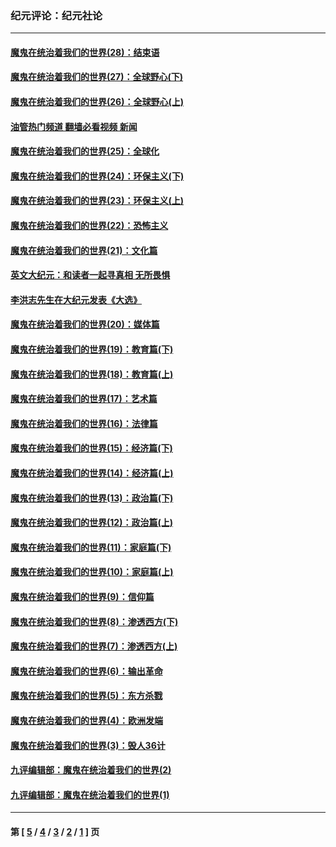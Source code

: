 ### 纪元评论：纪元社论
---
#### [魔鬼在统治着我们的世界(28)：结束语](../../pages/nsc422/n10936246.md?11120330) 
#### [魔鬼在统治着我们的世界(27)：全球野心(下)](../../pages/nsc422/n10928319.md?11120330) 
#### [魔鬼在统治着我们的世界(26)：全球野心(上)](../../pages/nsc422/n10900318.md?11120330) 
#### [油管热门频道 翻墙必看视频 新闻](ok?11120330)
#### [魔鬼在统治着我们的世界(25)：全球化](../../pages/nsc422/n10788205.md?11120330) 
#### [魔鬼在统治着我们的世界(24)：环保主义(下)](../../pages/nsc422/n10695307.md?11120330) 
#### [魔鬼在统治着我们的世界(23)：环保主义(上)](../../pages/nsc422/n10688613.md?11120330) 
#### [魔鬼在统治着我们的世界(22)：恐怖主义](../../pages/nsc422/n10614727.md?11120330) 
#### [魔鬼在统治着我们的世界(21)：文化篇](../../pages/nsc422/n10597706.md?11120330) 
#### [英文大纪元：和读者一起寻真相 无所畏惧](../../pages/nsc422/n12542027.md?11120330) 
#### [李洪志先生在大纪元发表《大选》](../../pages/nsc422/n12534746.md?11120330) 
#### [魔鬼在统治着我们的世界(20)：媒体篇](../../pages/nsc422/n10586579.md?11120330) 
#### [魔鬼在统治着我们的世界(19)：教育篇(下)](../../pages/nsc422/n10564808.md?11120330) 
#### [魔鬼在统治着我们的世界(18)：教育篇(上)](../../pages/nsc422/n10526970.md?11120330) 
#### [魔鬼在统治着我们的世界(17)：艺术篇](../../pages/nsc422/n10499093.md?11120330) 
#### [魔鬼在统治着我们的世界(16)：法律篇](../../pages/nsc422/n10485969.md?11120330) 
#### [魔鬼在统治着我们的世界(15)：经济篇(下)](../../pages/nsc422/n10469975.md?11120330) 
#### [魔鬼在统治着我们的世界(14)：经济篇(上)](../../pages/nsc422/n10457370.md?11120330) 
#### [魔鬼在统治着我们的世界(13)：政治篇(下)](../../pages/nsc422/n10448270.md?11120330) 
#### [魔鬼在统治着我们的世界(12)：政治篇(上)](../../pages/nsc422/n10444576.md?11120330) 
#### [魔鬼在统治着我们的世界(11)：家庭篇(下)](../../pages/nsc422/n10440961.md?11120330) 
#### [魔鬼在统治着我们的世界(10)：家庭篇(上)](../../pages/nsc422/n10435448.md?11120330) 
#### [魔鬼在统治着我们的世界(9)：信仰篇](../../pages/nsc422/n10432159.md?11120330) 
#### [魔鬼在统治着我们的世界(8)：渗透西方(下)](../../pages/nsc422/n10429603.md?11120330) 
#### [魔鬼在统治着我们的世界(7)：渗透西方(上)](../../pages/nsc422/n10426013.md?11120330) 
#### [魔鬼在统治着我们的世界(6)：输出革命](../../pages/nsc422/n10421536.md?11120330) 
#### [魔鬼在统治着我们的世界(5)：东方杀戮](../../pages/nsc422/n10417707.md?11120330) 
#### [魔鬼在统治着我们的世界(4)：欧洲发端](../../pages/nsc422/n10414890.md?11120330) 
#### [魔鬼在统治着我们的世界(3)：毁人36计](../../pages/nsc422/n10411583.md?11120330) 
#### [九评编辑部：魔鬼在统治着我们的世界(2)](../../pages/nsc422/n10410036.md?11120330) 
#### [九评编辑部：魔鬼在统治着我们的世界(1)](../../pages/nsc422/n10406825.md?11120330) 

---
#### 第 [ [5](./5.md?11120330) / [4](./4.md?11120330) / [3](./3.md?11120330) / [2](./2.md?11120330) / [1](./1.md?11120330) ] 页
